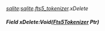 _[sqlite](../../modules/sqlite/sqlite-module.md):[sqlite](../../modules/sqlite/sqlite-module.md).[fts5\_tokenizer](../../modules/sqlite/sqlite-fts5_tokenizer.md).xDelete_
##### Field xDelete:Void([Fts5Tokenizer](../../modules/sqlite/sqlite-fts5tokenizer.md) Ptr)

